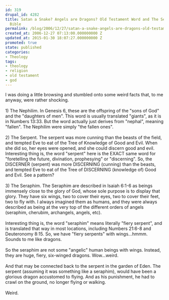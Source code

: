 ```yaml
---
id: 319
drupal_id: 4282
title: Satan a Snake? Angels are Dragons? Old Testament Word and The Secrets of the
  Bible
permalink: /blog/2006/12/27/satan-a-snake-angels-are-dragons-old-testament-word-and-the-secrets-of-the-bible
created_at: 2006-12-27 07:13:00.000000000 Z
updated_at: 2015-01-30 18:07:27.000000000 Z
promoted: true
state: published
categories:
- Theology
tags:
- theology
- religion
- old testament
- god
---
```

I was doing a little browsing and stumbled onto some weird facts that, to me anyway, were rather shocking.<br /><br />1) The Nephilim. In Genesis 6, these are the offspring of the "sons of God" and the "daughters of men". This word is usually translated "giants", as it is in Numbers 13:33. But the word actually just derives from "nephal", meaning "fallen". The Nephilim were simply "the fallen ones".<br /><br />2) The Serpent. The serpent was more cunning than the beasts of the field, and tempted Eve to eat of the Tree of Knowledge of Good and Evil. When she did so, her eyes were opened, and she could discern good and evil. Interesting thing is, the word "serpent" here is the EXACT same word for "foretelling the future, divination, prophesying" or "discerning". So, the DISCERNER (serpent) was more DISCERNING (cunning) than the beasts, and tempted Eve to eat of the Tree of DISCERNING (knowledge of) Good and Evil. See a pattern?<br /><br />3) The Seraphim. The Seraphim are described in Isaiah 6:1-6 as beings immensely close to the glory of God, whose sole purpose is to display that glory. They have six wings, two to cover their eyes, two to cover their feet, two to fly with. I always imagined them as humans, and they were always described as being at the very top of the different orders of angels (seraphim, cherubim, archangels, angels, etc).<br /><br />Interesting thing is, the word "seraphim" means literally "fiery serpent", and is translated that way in most locations, including Numbers 21:6-8 and Deuteronomy 8:15. So, we have "fiery serpents" with wings...hmmm. Sounds to me like dragons.<br /><br />So the seraphim are not some "angelic" human beings with wings. Instead, they are huge, fiery, six-winged dragons. Wow...weird.<br /><br />And that may be connected back to the serpent in the garden of Eden. The serpent (assuming it was something like a seraphim), would have been a glorious dragon accustomed to flying. And as his punishment, he had to crawl on the ground, no longer flying or walking.<br /><br />Weird.
